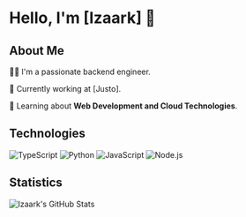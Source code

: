 # Hello, I'm [Izaark] 👋

## About Me
👨‍💻 I'm a passionate backend engineer.

🔭 Currently working at [Justo].

🌱 Learning about **Web Development and Cloud Technologies**.

## Technologies
![TypeScript](https://img.shields.io/badge/-TypeScript-000?&logo=TypeScript)
![Python](https://img.shields.io/badge/-Python-000?&logo=Python)
![JavaScript](https://img.shields.io/badge/-JavaScript-000?&logo=JavaScript)
![Node.js](https://img.shields.io/badge/-Node.js-000?&logo=node.js)

## Statistics
![Izaark's GitHub Stats](https://github-readme-stats.vercel.app/api?username=Izaark&show_icons=true)

